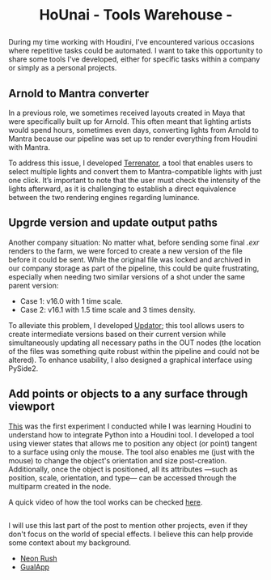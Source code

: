 


# <p align="center"> HoUnai - Tools Warehouse - </p>
During my time working with Houdini, I've encountered various occasions where repetitive tasks could be automated. I want to take this opportunity to share some tools I've developed, either for specific tasks within a company or simply as a personal projects.

## Arnold to Mantra converter

In a previous role, we sometimes received layouts created in Maya that were specifically built up for Arnold. This often meant that lighting artists would spend hours, sometimes even days, converting lights from Arnold to Mantra because our pipeline was set up to render everything from Houdini with Mantra.

To address this issue, I developed <a href="https://github.com/ularrarte/Hounai/blob/main/converter.py">Terrenator</a>, a tool that enables users to select multiple lights and convert them to Mantra-compatible lights with just one click. It’s important to note that the user must check the intensity of the lights afterward, as it is challenging to establish a direct equivalence between the two rendering engines regarding luminance.


## Upgrde version and update output paths

Another company situation: No matter what, before sending some final *.exr* renders to the farm, we were forced to create a new version of the file before it could be sent. While the original file was locked and archived in our company storage as part of the pipeline, this could be quite frustrating, especially when needing two similar versions of a shot under the same parent version:

- Case 1: v16.0 with 1 time scale.
- Case 2: v16.1 with 1.5 time scale and 3 times density.

To alleviate this problem, I developed <a href="https://github.com/ularrarte/Hounai/blob/main/Updator.py">Updator</a>; this tool allows users to create intermediate versions based on their current version while simultaneously updating all necessary paths in the OUT nodes (the location of the files was something quite robust within the pipeline and could not be altered). 
To enhance usability, I also designed a graphical interface using PySide2.

## Add points or objects to a any surface through viewport

<a href="https://github.com/ularrarte/Hounai/blob/main/normaller.py">This</a> was the first experiment I conducted while I was learning Houdini to understand how to integrate Python into a Houdini tool. 
I developed a tool using viewer states that allows me to position any object (or point) tangent to a surface using only the mouse. The tool also enables me (just with the mouse) to change the object's orientation and size post-creation. Additionally, once the object is positioned, all its attributes —such as position, scale, orientation, and type— can be accessed through the multiparm created in the node.

A quick video of how the tool works can be checked <a href="https://www.youtube.com/watch?v=B2-zxt-H1hA">here</a>. 


##

I will use this last part of the post to mention other projects, even if they don't focus on the world of special effects. I believe this can help provide some context about my background.

- <a href="https://github.com/grupo9web/Neon-Rush">Neon Rush</a>
- <a href="https://github.com/grupo9web/GualAPP">GualApp</a>


